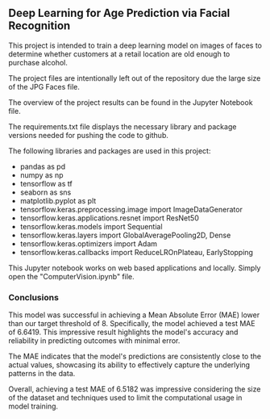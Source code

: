 ## Deep Learning for Age Prediction via Facial Recognition

This project is intended to train a deep learning model on images of faces to determine whether customers at a retail location are old enough to purchase alcohol.

The project files are intentionally left out of the repository due the large size of the JPG Faces file. 

The overview of the project results can be found in the Jupyter Notebook file. 

The requirements.txt file displays the necessary library and package versions needed for pushing the code to github.

The following libraries and packages are used in this project:
- pandas as pd
- numpy as np
- tensorflow as tf
- seaborn as sns
- matplotlib.pyplot as plt
- tensorflow.keras.preprocessing.image import ImageDataGenerator
- tensorflow.keras.applications.resnet import ResNet50
- tensorflow.keras.models import Sequential
- tensorflow.keras.layers import GlobalAveragePooling2D, Dense
- tensorflow.keras.optimizers import Adam
- tensorflow.keras.callbacks import ReduceLROnPlateau, EarlyStopping

This Jupyter notebook works on web based applications and locally. Simply open the "ComputerVision.ipynb" file. 

### Conclusions
This model was successful in achieving a Mean Absolute Error (MAE) lower than our target threshold of 8. Specifically, the model achieved a test MAE of 6.6419. This impressive result highlights the model's accuracy and reliability in predicting outcomes with minimal error.

The MAE indicates that the model's predictions are consistently close to the actual values, showcasing its ability to effectively capture the underlying patterns in the data.

Overall, achieving a test MAE of 6.5182 was impressive considering the size of the dataset and techniques used to limit the computational usage in model training.
